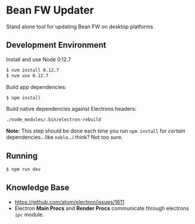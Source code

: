 # Bean FW Updater

Stand alone tool for updating Bean FW on desktop platforms

## Development Environment

Install and use Node 0.12.7

```bash
$ nvm install 0.12.7
$ nvm use 0.12.7
```

Build app dependencies:

```bash
$ npm install
```

Build native dependencies against Electrons headers:

```bash
./node_modules/.bin/electron-rebuild
```

__Note:__ This step should be done each time you run `npm install` for _certain_ dependencies...like `noble`...i think?  Not too sure.


## Running

```bash
$ npm run dev
```


## Knowledge Base

* https://github.com/atom/electron/issues/1611
* Electron __Main Procs__ and __Render Procs__ communicate through electrons `ipc` module.
